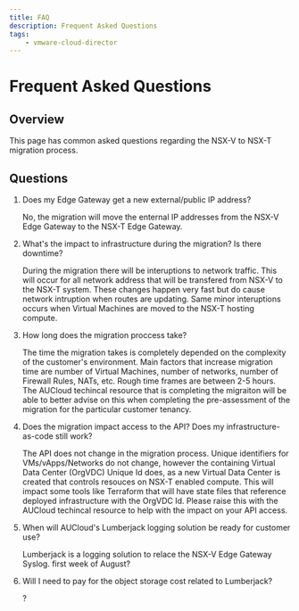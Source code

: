 ```yaml
---
title: FAQ
description: Frequent Asked Questions
tags:
    - vmware-cloud-director
---
```


# Frequent Asked Questions

## Overview

This page has common asked questions regarding the NSX-V to NSX-T migration process.

## Questions

1. Does my Edge Gateway get a new external/public IP address?

	No, the migration will move the enternal IP addresses from the NSX-V Edge Gateway to the NSX-T Edge Gateway.

2. What's the impact to infrastructure during the migration? Is there downtime?

	During the migration there will be interuptions to network traffic.  This will occur for all network address that will be transfered from NSX-V to the NSX-T system. These changes happen very fast but do cause network intruption when routes are updating.  Same minor interuptions occurs when Virtual Machines are moved to the NSX-T hosting compute.

3. How long does the migration proccess take?

	The time the migration takes is completely depended on the complexity of the customer's environment.  Main factors that increase migration time are number of Virtual Machines, number of networks, number of Firewall Rules, NATs, etc.  Rough time frames are between 2-5 hours.  The AUCloud techincal resource that is completing the migraiton will be able to better advise on this when completing the pre-assessment of the migration for the particular customer tenancy.

4. Does the migration impact access to the API?  Does my infrastructure-as-code still work?

	The API does not change in the migration process.  Unique identifiers for VMs/vApps/Networks do not change, however the containing Virtual Data Center (OrgVDC) Unique Id does, as a new Virtual Data Center is created that controls resouces on NSX-T enabled compute.  This will impact some tools like Terraform that will have state files that reference deployed infrastructure with the OrgVDC Id.  Please raise this with the AUCloud techincal resource to help with the impact on your API access.

5. When will AUCloud's Lumberjack logging solution be ready for customer use?

	Lumberjack is a logging solution to relace the NSX-V Edge Gateway Syslog. first week of August?

6. Will I need to pay for the object storage cost related to Lumberjack?

	?